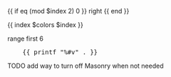 
{{ if eq (mod $index 2) 0 }} right {{ end }}

{{ index $colors $index }}


range first 6

<pre>
    {{ printf "%#v" . }}
</pre>

TODO
add way to turn off Masonry when not needed